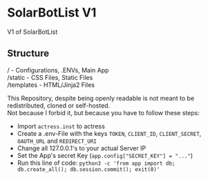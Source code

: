 # SolarBotList V1

V1 of SolarBotList


## Structure
/ - Configurations, .ENVs, Main App  
/static - CSS Files, Static Files  
/templates - HTML/Jinja2 Files

This Repository, despite being openly readable is not meant to be redistributed, cloned or self-hosted.  
Not because I forbid it, but because you have to follow these steps:

* Import `actress.inst` to actress  
* Create a .env-File with the keys `TOKEN`, `CLIENT_ID`, `CLIENT_SECRET`, `OAUTH_URL` and `REDIRECT_URI`  
* Change all 127.0.0.1's to your actual Server IP  
* Set the App's secret Key (`app.config["SECRET_KEY"] = "..."`)  
* Run this line of code: `python3 -c 'from app import db; db.create_all(); db.session.commit(); exit(0)'`  

